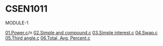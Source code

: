 # CSEN1011

 MODULE-1

[01.Power.c](power.c)/n
[02.Simple and compound.c](simpleandcompound.c)
[03.Simple interest.c](simpleinterest.c)
[04.Swap.c](swap.c)
[05.Third angle.c](thirdangle.c)
[06.Total, Avg, Percent.c](total,avg,percent.c)
